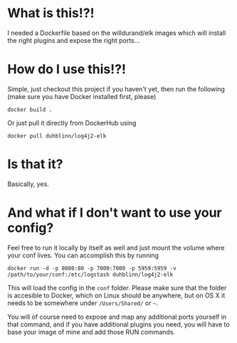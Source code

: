 # What is this!?!

I needed a Dockerfile based on the willdurand/elk images which will install the right plugins and expose the right ports...

# How do I use this!?!

Simple, just checkout this project if you haven't yet, then run the following (make sure you have Docker installed first, please)

`docker build .`

Or just pull it directly from DockerHub using

`docker pull duhblinn/log4j2-elk`

# Is that it?

Basically, yes.

# And what if I don't want to use your config?

Feel free to run it locally by itself as well and just mount the volume where your conf lives. You can accomplish this by running

`docker run -d -p 8080:80 -p 7000:7000 -p 5959:5959 -v /path/to/your/conf:/etc/logstash duhblinn/log4j2-elk`

This will load the config in the `conf` folder. Please make sure that the folder is accesible to Docker, which on Linux should be anywhere, but on OS X it needs to be somewhere under `/Users/Shared/` or `~`.

You will of course need to expose and map any additional ports yourself in that command, and if you have additional plugins you need, you will have to base your image of mine and add those RUN commands.
